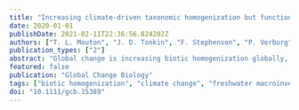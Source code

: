 ```yaml
---
title: "Increasing climate-driven taxonomic homogenization but functional differentiation among river macroinvertebrate assemblages"
date: 2020-01-01
publishDate: 2021-02-11T22:36:56.824202Z
authors: ["T. L. Mouton", "J. D. Tonkin", "F. Stephenson", "P. Verburg", "M. Floury"]
publication_types: ["2"]
abstract: "Global change is increasing biotic homogenization globally, which modifies the functioning of ecosystems. While tendencies towards taxonomic homogenization in biological communities have been extensively studied, functional homogenization remains an understudied facet of biodiversity. Here, we tested four hypotheses related to long-term changes (1991– 2016) in the taxonomic and functional arrangement of freshwater macroinvertebrate assemblages across space and possible drivers of these changes. Using data collected annually at 64 river sites in mainland New Zealand, we related temporal changes in taxonomic and functional spatial $β$-diversity, and the contribution of individual sites to $β$-diversity, to a set of global, regional, catchment and reach-scale environmental descriptors. We observed long-term, mostly climate-induced, temporal trends towards taxonomic homogenization but functional differentiation among macroinvertebrate assemblages. These changes were mainly driven by replacements of species and functional traits among assemblages, rather than nested species loss. In addition, there was no difference between the mean rate of change in the taxonomic and functional facets of $β$-diversity. Climatic processes governed overall population and community changes in these freshwater ecosystems, but were amplified by multiple anthropogenic, topographic and biotic drivers of environmental change, acting widely across the landscape. The functional diversification of communities could potentially provide communities with greater stability, resistance and resilience capacity to environmental change, despite ongoing taxonomic homogenization. Therefore, our study highlights a need to further understand temporal trajectories in both taxonomic and functional components of species communities, which could enable a clearer picture of how biodiversity and ecosystems will respond to future global changes."
featured: false
publication: "Global Change Biology"
tags: ["biotic homogenization", "climate change", "freshwater macroinvertebrates", "functional diversity", "human disturbance", "β-diversity"]
doi: "10.1111/gcb.15389"
---
```


